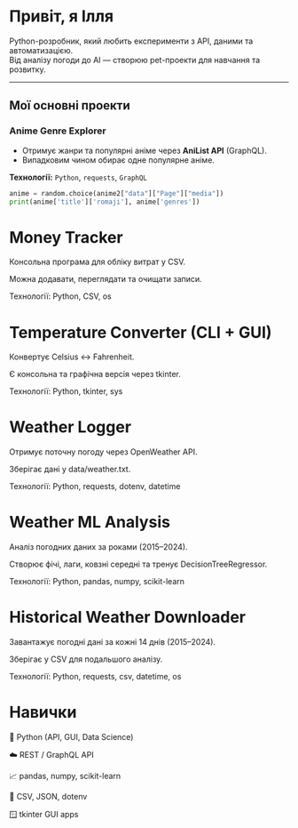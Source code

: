 #  Привіт, я Ілля

 Python-розробник, який любить експерименти з API, даними та автоматизацією.  
 Від аналізу погоди до AI — створюю pet-проекти для навчання та розвитку.

---

##  Мої основні проекти

###  Anime Genre Explorer
- Отримує жанри та популярні аніме через **AniList API** (GraphQL).  
- Випадковим чином обирає одне популярне аніме.  

**Технології:** `Python`, `requests`, `GraphQL`

```python
anime = random.choice(anime2["data"]["Page"]["media"])
print(anime['title']['romaji'], anime['genres'])
```
 # Money Tracker

Консольна програма для обліку витрат у CSV.

Можна додавати, переглядати та очищати записи.

Технології: Python, CSV, os

 # Temperature Converter (CLI + GUI)

Конвертує Celsius ↔ Fahrenheit.

Є консольна та графічна версія через tkinter.

Технології: Python, tkinter, sys

 #  Weather Logger

Отримує поточну погоду через OpenWeather API.

Зберігає дані у data/weather.txt.

Технології: Python, requests, dotenv, datetime

 # Weather ML Analysis

Аналіз погодних даних за роками (2015–2024).

Створює фічі, лаги, ковзні середні та тренує DecisionTreeRegressor.

Технології: Python, pandas, numpy, scikit-learn

 # Historical Weather Downloader

Завантажує погодні дані за кожні 14 днів (2015–2024).

Зберігає у CSV для подальшого аналізу.

Технології: Python, requests, csv, datetime, os

#  Навички

🐍 Python (API, GUI, Data Science)

☁️ REST / GraphQL API

📈 pandas, numpy, scikit-learn

💾 CSV, JSON, dotenv

🪟 tkinter GUI apps
